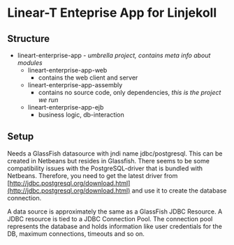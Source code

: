 # Linear-T Enteprise App for Linjekoll

## Structure

- lineart-enterprise-app - *umbrella project, contains meta info about modules*
  - lineart-enterprise-app-web
     - contains the web client and server
  - lineart-enterprise-app-assembly
     - contains no source code, only dependencies, _this is the project we run_
  - lineart-enterprise-app-ejb
     - business logic, db-interaction
     
## Setup
Needs a GlassFish datasource with jndi name jdbc/postgresql. This can be created in Netbeans but resides in Glassfish.
There seems to be some compatibility issues with the PostgreSQL-driver that is bundled with Netbeans.
Therefore, you need to get the latest driver from [http://jdbc.postgresql.org/download.html](http://jdbc.postgresql.org/download.html) and use it to create the database connection.

A data source is approximately the same as a GlassFish JDBC Resource. A JDBC resource is tied to a JDBC Connection Pool. The connection pool represents the database and holds information like user credentials for the DB, maximum connections, timeouts and so on.

